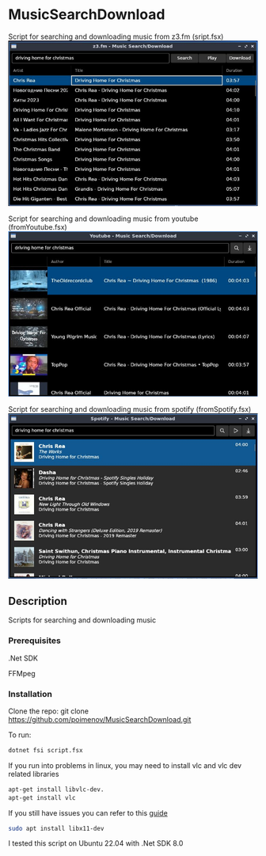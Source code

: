 # MusicSearchDownload

Script for searching and downloading music from z3.fm (sript.fsx)
![Screenshot of the script UI](/img/screen.jpg)

Script for searching and downloading music from youtube (fromYoutube.fsx)
![Screenshot of the script UI](/img/screen1.jpg)

Script for searching and downloading music from spotify (fromSpotify.fsx)
![Screenshot of the script UI](/img/screen2.jpg)

## Description

Scripts for searching and downloading music

### Prerequisites

.Net SDK 

FFMpeg

### Installation

Clone the repo:
git clone https://github.com/poimenov/MusicSearchDownload.git

To run:

```bash
dotnet fsi script.fsx
```

If you run into problems in linux, you may need to install vlc and vlc dev related libraries

```bash
apt-get install libvlc-dev.
apt-get install vlc
```

If you still have issues you can refer to this [guide](https://code.videolan.org/videolan/LibVLCSharp/blob/3.x/docs/linux-setup.md)

```bash
sudo apt install libx11-dev
```

I tested this script on Ubuntu 22.04 with .Net SDK 8.0